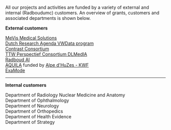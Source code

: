 All our projects and activities are funded by a variety of external and internal (Radboudumc) customers. An overview of grants, customers and associated departments is shown below.

**External customers**

[MeVis Medical Solutions](https://www.mevis.de/en/)  
[Dutch Research Agenda VWData program](https://commit2data.nl/)  
[Contrast Consortium](https://www.contrast-consortium.nl/)  
[TTW Perspectief Consortium DLMedIA](http://dlmedia.eu/)  
[Radboud AI](https://www.ru.nl/ai/)  
[AQUILA](https://www.computationalpathologygroup.eu/projects/aquila/) funded by [Alpe d'HuZes - KWF](https://www.kwf.nl/help-jij-ons/fietsen/alpe-dhuzes)  
[ExaMode](https://www.examode.eu/)  

---- 

**Internal customers**

Department of Radiology Nuclear Medicine and Anatomy  
Department of Ophthalmology  
Department of Neurology  
Department of Orthopedics  
Department of Health Evidence  
Department of Strategy  

